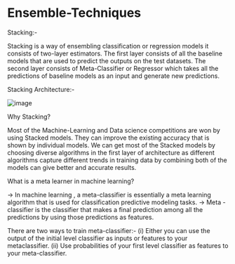 # Ensemble-Techniques
Stacking:-

Stacking is a way of ensembling classification or regression models it consists of two-layer estimators. The first layer consists of all the baseline models that are used to predict the outputs on the test datasets. The second layer consists of Meta-Classifier or Regressor which takes all the predictions of baseline models as an input and generate new predictions.

Stacking Architecture:-

![image](https://user-images.githubusercontent.com/96175181/230754908-0d3fc68d-5501-4c3d-bb97-1fbce986ea13.png)

Why Stacking? 

Most of the Machine-Learning and Data science competitions are won by using Stacked models. They can improve the existing accuracy that is shown by individual models. We can get most of the Stacked models by choosing diverse algorithms in the first layer of architecture as different algorithms capture different trends in training data by combining both of the models can give better and accurate results.

What is a meta learner in machine learning?

-> In machine learning , a meta-classifier is essentially a meta learning algorithm that is used for classification predictive modeling tasks.
-> Meta - classifier is the classifier that makes a final prediction among all the predictions by using those predictions as features.

There are two ways to train meta-classifier:-
(i) Either you can use the output of the initial level classifier as inputs or features to your metaclassifier.
(ii) Use probabilities of your first level classifier as features to your meta-classifier.
